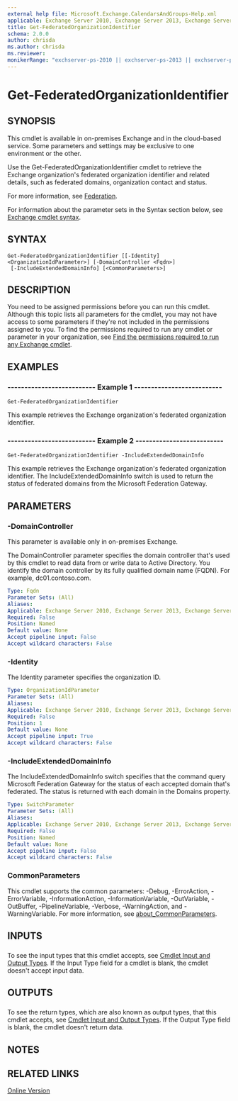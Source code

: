 ```yaml
---
external help file: Microsoft.Exchange.CalendarsAndGroups-Help.xml
applicable: Exchange Server 2010, Exchange Server 2013, Exchange Server 2016, Exchange Server 2019, Exchange Online
title: Get-FederatedOrganizationIdentifier
schema: 2.0.0
author: chrisda
ms.author: chrisda
ms.reviewer:
monikerRange: "exchserver-ps-2010 || exchserver-ps-2013 || exchserver-ps-2016 || exchserver-ps-2019 || exchonline-ps"
---
```


# Get-FederatedOrganizationIdentifier

## SYNOPSIS
This cmdlet is available in on-premises Exchange and in the cloud-based service. Some parameters and settings may be exclusive to one environment or the other.

Use the Get-FederatedOrganizationIdentifier cmdlet to retrieve the Exchange organization's federated organization identifier and related details, such as federated domains, organization contact and status.

For more information, see [Federation](https://docs.microsoft.com/exchange/federation-exchange-2013-help).

For information about the parameter sets in the Syntax section below, see [Exchange cmdlet syntax](https://docs.microsoft.com/powershell/exchange/exchange-server/exchange-cmdlet-syntax).

## SYNTAX

```
Get-FederatedOrganizationIdentifier [[-Identity] <OrganizationIdParameter>] [-DomainController <Fqdn>]
 [-IncludeExtendedDomainInfo] [<CommonParameters>]
```

## DESCRIPTION
You need to be assigned permissions before you can run this cmdlet. Although this topic lists all parameters for the cmdlet, you may not have access to some parameters if they're not included in the permissions assigned to you. To find the permissions required to run any cmdlet or parameter in your organization, see [Find the permissions required to run any Exchange cmdlet](https://docs.microsoft.com/powershell/exchange/exchange-server/find-exchange-cmdlet-permissions).

## EXAMPLES

### -------------------------- Example 1 --------------------------
```
Get-FederatedOrganizationIdentifier
```

This example retrieves the Exchange organization's federated organization identifier.

### -------------------------- Example 2 --------------------------
```
Get-FederatedOrganizationIdentifier -IncludeExtendedDomainInfo
```

This example retrieves the Exchange organization's federated organization identifier. The IncludeExtendedDomainInfo switch is used to return the status of federated domains from the Microsoft Federation Gateway.

## PARAMETERS

### -DomainController
This parameter is available only in on-premises Exchange.

The DomainController parameter specifies the domain controller that's used by this cmdlet to read data from or write data to Active Directory. You identify the domain controller by its fully qualified domain name (FQDN). For example, dc01.contoso.com.

```yaml
Type: Fqdn
Parameter Sets: (All)
Aliases:
Applicable: Exchange Server 2010, Exchange Server 2013, Exchange Server 2016, Exchange Server 2019
Required: False
Position: Named
Default value: None
Accept pipeline input: False
Accept wildcard characters: False
```

### -Identity
The Identity parameter specifies the organization ID.

```yaml
Type: OrganizationIdParameter
Parameter Sets: (All)
Aliases:
Applicable: Exchange Server 2010, Exchange Server 2013, Exchange Server 2016, Exchange Server 2019, Exchange Online
Required: False
Position: 1
Default value: None
Accept pipeline input: True
Accept wildcard characters: False
```

### -IncludeExtendedDomainInfo
The IncludeExtendedDomainInfo switch specifies that the command query Microsoft Federation Gateway for the status of each accepted domain that's federated. The status is returned with each domain in the Domains property.

```yaml
Type: SwitchParameter
Parameter Sets: (All)
Aliases:
Applicable: Exchange Server 2010, Exchange Server 2013, Exchange Server 2016, Exchange Server 2019, Exchange Online
Required: False
Position: Named
Default value: None
Accept pipeline input: False
Accept wildcard characters: False
```

### CommonParameters
This cmdlet supports the common parameters: -Debug, -ErrorAction, -ErrorVariable, -InformationAction, -InformationVariable, -OutVariable, -OutBuffer, -PipelineVariable, -Verbose, -WarningAction, and -WarningVariable. For more information, see [about_CommonParameters](https://go.microsoft.com/fwlink/p/?LinkID=113216).

## INPUTS

###  
To see the input types that this cmdlet accepts, see [Cmdlet Input and Output Types](https://go.microsoft.com/fwlink/p/?LinkId=616387). If the Input Type field for a cmdlet is blank, the cmdlet doesn't accept input data.

## OUTPUTS

###  
To see the return types, which are also known as output types, that this cmdlet accepts, see [Cmdlet Input and Output Types](https://go.microsoft.com/fwlink/p/?LinkId=616387). If the Output Type field is blank, the cmdlet doesn't return data.

## NOTES

## RELATED LINKS

[Online Version](https://technet.microsoft.com/library/922052b7-0aec-46a3-a2be-32ed6d0628fa.aspx)
